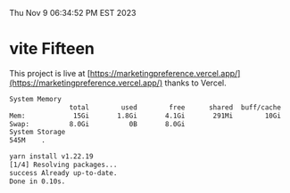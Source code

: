 Thu Nov  9 06:34:52 PM EST 2023

# vite Fifteen


This project is live at [https://marketingpreference.vercel.app/](https://marketingpreference.vercel.app/) thanks to Vercel.

```bash
System Memory
               total        used        free      shared  buff/cache   available
Mem:            15Gi       1.8Gi       4.1Gi       291Mi        10Gi        13Gi
Swap:          8.0Gi          0B       8.0Gi
System Storage
545M	.
```
```bash
yarn install v1.22.19
[1/4] Resolving packages...
success Already up-to-date.
Done in 0.10s.
```
